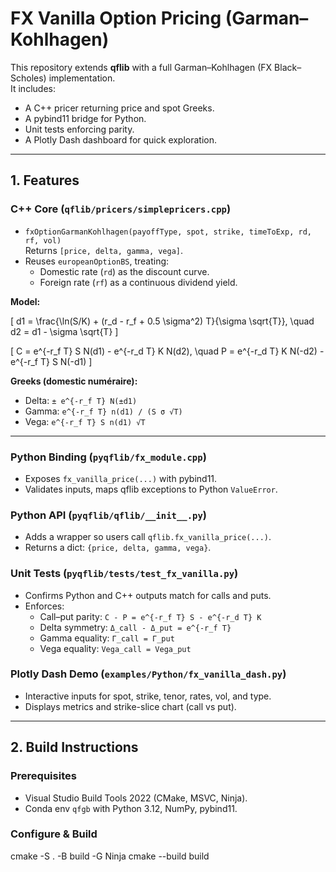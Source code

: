 # FX Vanilla Option Pricing (Garman–Kohlhagen)

This repository extends **qflib** with a full Garman–Kohlhagen (FX Black–Scholes) implementation.  
It includes:
- A C++ pricer returning price and spot Greeks.
- A pybind11 bridge for Python.
- Unit tests enforcing parity.
- A Plotly Dash dashboard for quick exploration.

---

## 1. Features

### C++ Core (`qflib/pricers/simplepricers.cpp`)
- `fxOptionGarmanKohlhagen(payoffType, spot, strike, timeToExp, rd, rf, vol)`  
  Returns `[price, delta, gamma, vega]`.
- Reuses `europeanOptionBS`, treating:
  - Domestic rate (`rd`) as the discount curve.
  - Foreign rate (`rf`) as a continuous dividend yield.

**Model:**

\[
d1 = \frac{\ln(S/K) + (r_d - r_f + 0.5 \sigma^2) T}{\sigma \sqrt{T}}, \quad
d2 = d1 - \sigma \sqrt{T}
\]

\[
C = e^{-r_f T} S N(d1) - e^{-r_d T} K N(d2), \quad
P = e^{-r_d T} K N(-d2) - e^{-r_f T} S N(-d1)
\]

**Greeks (domestic numéraire):**
- Delta: `± e^{-r_f T} N(±d1)`
- Gamma: `e^{-r_f T} n(d1) / (S σ √T)`
- Vega:  `e^{-r_f T} S n(d1) √T`

---

### Python Binding (`pyqflib/fx_module.cpp`)
- Exposes `fx_vanilla_price(...)` with pybind11.
- Validates inputs, maps qflib exceptions to Python `ValueError`.

### Python API (`pyqflib/qflib/__init__.py`)
- Adds a wrapper so users call `qflib.fx_vanilla_price(...)`.
- Returns a dict: `{price, delta, gamma, vega}`.

### Unit Tests (`pyqflib/tests/test_fx_vanilla.py`)
- Confirms Python and C++ outputs match for calls and puts.
- Enforces:
  - Call–put parity: `C - P = e^{-r_f T} S - e^{-r_d T} K`
  - Delta symmetry: `Δ_call - Δ_put = e^{-r_f T}`
  - Gamma equality: `Γ_call = Γ_put`
  - Vega equality: `Vega_call = Vega_put`

### Plotly Dash Demo (`examples/Python/fx_vanilla_dash.py`)
- Interactive inputs for spot, strike, tenor, rates, vol, and type.
- Displays metrics and strike-slice chart (call vs put).

---

## 2. Build Instructions

### Prerequisites
- Visual Studio Build Tools 2022 (CMake, MSVC, Ninja).
- Conda env `qfgb` with Python 3.12, NumPy, pybind11.

### Configure & Build

cmake -S . -B build -G Ninja
cmake --build build
